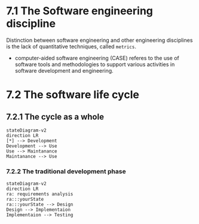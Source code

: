 # 7.1 The Software engineering discipline

Distinction between software engineering and other engineering disciplines is the lack of quantitative techniques, called `metrics`.

- computer-aided software engineering (CASE) referes to the use of software tools and methodologies to support various activities in software development and engineering.

# 7.2 The software life cycle

## 7.2.1 The cycle as a whole

```mermaid
stateDiagram-v2
direction LR
[*] --> Development
Development --> Use
Use --> Maintanance
Maintanance --> Use
```

### 7.2.2 The traditional development phase

```mermaid
stateDiagram-v2
direction LR
ra: requirements analysis
ra:::yourState
ra:::yourState --> Design
Design --> Implementaion
Implementaion --> Testing
```
